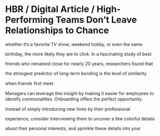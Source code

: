 # HBR / Digital Article / High-Performing Teams Don’t Leave Relationships to Chance

whether it’s a favorite TV show, weekend hobby, or even the same

birthday, the more likely they are to click. In a fascinating study of best

friends who remained close for nearly 20 years, researchers found that

the strongest predictor of long-term bonding is the level of similarity

when friends ﬁrst meet.

Managers can leverage this insight by making it easier for employees to identify commonalities. Onboarding oﬀers the perfect opportunity.

Instead of simply introducing new hires by their professional

experience, consider interviewing them to uncover a few colorful details

about their personal interests, and sprinkle these details into your